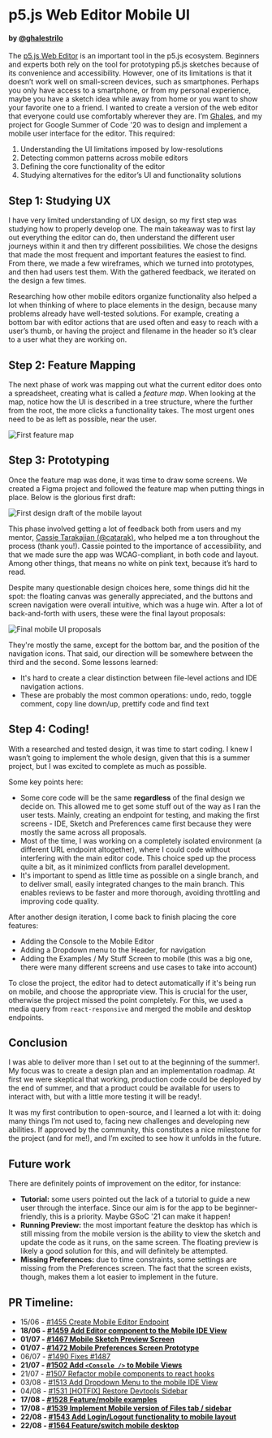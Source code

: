 
# p5.js Web Editor Mobile UI

#### by [@ghalestrilo](https://github.com/ghalestrilo)

The [p5.js Web Editor](https://github.com/processing/p5.js-web-editor) is an important tool in the p5.js ecosystem. Beginners and experts both rely on the tool for prototyping p5.js sketches because of its convenience and accessibility. However, one of its limitations is that it doesn’t work well on small-screen devices, such as smartphones. Perhaps you only have access to a smartphone, or from my personal experience, maybe you have a sketch idea while away from home or you want to show your favorite one to a friend. I wanted to create a version of the web editor that everyone could use comfortably wherever they are. I’m [Ghales](https://ghales.top), and my project for Google Summer of Code '20 was to design and implement a mobile user interface for the editor. This required:

1. Understanding the UI limitations imposed by low-resolutions
2. Detecting common patterns across mobile editors
3. Defining the core functionality of the editor
4. Studying alternatives for the editor’s UI and functionality solutions

## Step 1: Studying UX

I have very limited understanding of UX design, so my first step was studying how to properly develop one. The main takeaway was to first lay out everything the editor can do, then understand the different user journeys within it and then try different possibilities. We chose the designs that made the most frequent and important features the easiest to find. From there, we made a few wireframes, which we turned into prototypes, and then had users test them. With the gathered feedback, we iterated on the design a few times.

Researching how other mobile editors organize functionality also helped a lot when thinking of where to place elements in the design, because many problems already have well-tested solutions. For example, creating a bottom bar with editor actions that are used often and easy to reach with a user’s thumb, or having the project and filename in the header so it’s clear to a user what they are working on.

## Step 2: Feature Mapping

The next phase of work was mapping out what the current editor does onto a spreadsheet, creating what is called a *feature map*. When looking at the map, notice how the UI is described in a tree structure, where the further from the root, the more clicks a functionality takes. The most urgent ones need to be as left as possible, near the user.

  ![First feature map](https://raw.githubusercontent.com/processing/p5.js/main/contributor_docs/images/mobile-feature-map.png)

## Step 3: Prototyping


Once the feature map was done, it was time to draw some screens. We created a Figma project and followed the feature map when putting things in place. Below is the glorious first draft:

![First design draft of the mobile layout](https://raw.githubusercontent.com/processing/p5.js/main/contributor_docs/images/mobile-draft-1.png)

This phase involved getting a lot of feedback both from users and my mentor, [Cassie Tarakajian (@catarak)](https://github.com/catarak), who helped me a ton throughout the process (thank you!). Cassie pointed to the importance of accessibility, and that we made sure the app was WCAG-compliant, in both code and layout. Among other things, that means no white on pink text, because it’s hard to read.

Despite many questionable design choices here, some things did hit the spot: the floating canvas was generally appreciated, and the buttons and screen navigation were overall intuitive, which was a huge win. After a lot of back-and-forth with users, these were the final layout proposals:

![Final mobile UI proposals](https://raw.githubusercontent.com/processing/p5.js/main/contributor_docs/images/mobile-final-proposals.png)

They're mostly the same, except for the bottom bar, and the position of the navigation icons. That said, our direction will be somewhere between the third and the second. Some lessons learned:
- It's hard to create a clear distinction between file-level actions and IDE navigation actions.
- These are probably the most common operations: undo, redo, toggle comment, copy line down/up, prettify code and find text

## Step 4: Coding!

With a researched and tested design, it was time to start coding. I knew I wasn’t going to implement the whole design, given that this is a summer project, but I was excited to complete as much as possible. 

Some key points here:

- Some core code will be the same **regardless** of the final design we decide on. This allowed me to get some stuff out of the way as I ran the user tests. Mainly, creating an endpoint for testing, and making the first screens - IDE, Sketch and Preferences came first because they were mostly the same across all proposals.
- Most of the time, I was working on a completely isolated environment (a different URL endpoint altogether), where I could code without interfering with the main editor code. This choice sped up the process quite a bit, as it minimized conflicts from parallel development.
- It's important to spend as little time as possible on a single branch, and to deliver small, easily integrated changes to the main branch. This enables reviews to be faster and more thorough, avoiding throttling and improving code quality.

After another design iteration, I come back to finish placing the core features:
- Adding the Console to the Mobile Editor
- Adding a Dropdown menu to the Header, for navigation
- Adding the Examples / My Stuff Screen to mobile (this was a big one, there were many different screens and use cases to take into account)

To close the project, the editor had to detect automatically if it's being run on mobile, and choose the appropriate view. This is crucial for the user, otherwise the project missed the point completely. For this, we used a media query from `react-responsive` and merged the mobile and desktop endpoints.

## Conclusion

I was able to deliver more than I set out to at the beginning of the summer!. My focus was to create a design plan and an implementation roadmap. At first we were skeptical that working, production code could be deployed by the end of summer, and that a product could be available for users to interact with, but with a little more testing it will be ready!.

It was my first contribution to open-source, and I learned a lot with it: doing many things I’m not used to, facing new challenges and developing new abilities. If approved by the community, this constitutes a nice milestone for the project (and for me!), and I’m excited to see how it unfolds in the future.


## Future work

There are definitely points of improvement on the editor, for instance:

- **Tutorial:** some users pointed out the lack of a tutorial to guide a new user through the interface. Since our aim is for the app to be beginner-friendly, this is a priority. Maybe GSoC '21 can make it happen!
- **Running Preview:** the most important feature the desktop has which is still missing from the mobile version is the ability to view the sketch and update the code as it runs, on the same screen. The floating preview is likely a good solution for this, and will definitely be attempted.
- **Missing Preferences:** due to time constraints, some settings are missing from the Preferences screen. The fact that the screen exists, though, makes them a lot easier to implement in the future.


## PR Timeline:

- 15/06 - [#1455 Create Mobile Editor Endpoint](https://github.com/processing/p5.js-web-editor/pull/1455)
- **18/06 - [#1459 Add Editor component to the Mobile IDE View](https://github.com/processing/p5.js-web-editor/pull/1459)**
- **01/07 - [#1467 Mobile Sketch Preview Screen](https://github.com/processing/p5.js-web-editor/pull/1467)**
- **01/07 - [#1472 Mobile Preferences Screen Prototype](https://github.com/processing/p5.js-web-editor/pull/1472)**
- 06/07 - [#1490 Fixes #1487](https://github.com/processing/p5.js-web-editor/pull/1490)
- **21/07 - [#1502 Add `<Console />` to Mobile Views](https://github.com/processing/p5.js-web-editor/pull/1502)**
- 21/07 - [#1507 Refactor mobile components to react hooks](https://github.com/processing/p5.js-web-editor/pull/1507)
- 03/08 - [#1513 Add Dropdown Menu to the mobile IDE View](https://github.com/processing/p5.js-web-editor/pull/1513)
- 04/08 - [#1531 [HOTFIX] Restore Devtools Sidebar](https://github.com/processing/p5.js-web-editor/pull/1531)
- **17/08 - [#1528 Feature/mobile examples](https://github.com/processing/p5.js-web-editor/pull/1528)**
- **17/08 - [#1539 Implement Mobile version of Files tab / sidebar](https://github.com/processing/p5.js-web-editor/pull/1539)**
- **22/08 - [#1543 Add Login/Logout functionality to mobile layout](https://github.com/processing/p5.js-web-editor/pull/1543)**
- **22/08 - [#1564 Feature/switch mobile desktop](https://github.com/processing/p5.js-web-editor/pull/1564)**
